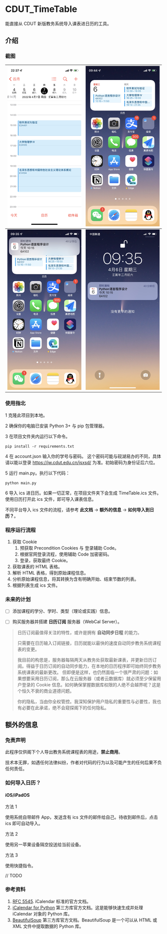 # CDUT_TimeTable

能直接从 CDUT 新版教务系统导入课表进日历的工具。

## 介绍

### 截图




| ![97624051-112E-4DEE-A33D-67B175BF462B](images/97624051-112E-4DEE-A33D-67B175BF462B.png) | ![95BEEA46-FE38-4007-9C7D-FB8F58569EEB_1_102_o](images/95BEEA46-FE38-4007-9C7D-FB8F58569EEB_1_102_o.jpeg) |
| ------------------------------------------------------------ | ------------------------------------------------------------ |
| ![977BCF28-68F5-4C08-B2D1-1C6A23D9CD04_1_102_o](images/977BCF28-68F5-4C08-B2D1-1C6A23D9CD04_1_102_o.jpeg) | ![A233B11D-E506-47BC-8678-A3E04AA66459_1_102_o](images/A233B11D-E506-47BC-8678-A3E04AA66459_1_102_o.jpeg) |



### 使用指北
1  克隆此项目到本地。

2  确保你的电脑已安装 Python 3+ 与 pip 包管理器。

3  在项目文件夹内运行以下命令。
```Shell
pip install -r requirements.txt
```

4  在 account.json 输入你的学号与密码。
这个密码可能与砚湖易办的不同，具体请以能以登录 https://jw.cdut.edu.cn/jsxsd/ 为准。初始密码为身份证后六位。

5  运行 main.py。执行以下代码：

```Shell
python main.py
```

6  导入 ics 进日历。如果一切正常，在项目文件夹下会生成 TimeTable.ics 文件。
使用日历打开此 ics 文件，即可导入课表信息。

不同平台导入 ics 文件的流程，请参考 **此文档** -> **额外的信息** -> **如何导入到日历？**。



### 程序运行流程

1.   获取 Cookie
     1.   预获取 Precondition Cookies 与 登录辅助 Code。
     2.   根据官网登录流程，使用辅助 Code 加密密码。
     3.   登录，获取最终 Cookie。
2.   获取课表的 HTML 表格。
3.   解析 HTML 表格，得到原始课程信息。
4.   分析原始课程信息，将其转换为含有明确开始、结束节数的列表。
5.   根据列表生成 ics 文件。



### 未来的计划

-   [ ] 添加课程的学分、学时、类型（理论或实践）信息。

- [ ] 购买服务器并搭建 **日历订阅** 服务器（WebCal Server）。
> 日历订阅最值得关注的特性，或许是拥有 **自动同步日程** 的能力。
>
> 只需要在日历输入订阅链接，日历就能以最快的速度自动同步教务系统课程表的变更。
>
> 我目前的构思是，服务器每隔两天从教务处获取最新课表，并更新日历订阅。得益于日历订阅的自动同步能力，在本地的日历程序即可始终同步教务系统课表的最新更改。
> 但即便是这样，也仍然面临一个很严肃的问题：如果想要采用日历订阅，那么在云服务器（或者云数据库）就必须至少保留用户登录的 Cookie 信息。如何确保掌握数据库权限的人绝不会越界呢？这是个恒久不衰的商业道德问题。
>
> 你的隐私，当由你全权管控。我深知保护用户隐私的重要性与必要性，我也有必要在此承诺，绝不会窥探阁下的任何隐私。



## 额外的信息

### 免责声明

此程序仅供阁下个人导出教务系统课程表的用途，**禁止商用**。

技术本无罪，如遇任何法律纠纷，作者对代码的行为以及可能产生的任何后果不负任何责任。



### 如何导入日历？

#### iOS/iPadOS

方法 1

使用系统自带邮件 App，发送含有 ics 文件的邮件给自己。待收到邮件后，点击 ics 即可自动导入。



方法 2

使用另一苹果设备隔空投送给当前设备。



方法 3

使用快捷指令。

// TODO



### 参考资料

1.   [RFC 5545](https://datatracker.ietf.org/doc/html/rfc5545). iCalendar 标准的官方文档。
2.   [iCalendar for Python](https://icalendar.readthedocs.io/en/latest/) 第三方库官方文档。这是能够快速生成并处理 iCalendar 对象的 Python 库。
3.   [BeautifulSoup](https://beautifulsoup.readthedocs.io/zh_CN/) 第三方库官方文档。BeautifulSoup 是一个可以从 HTML 或 XML 文件中提取数据的 Python 库。
